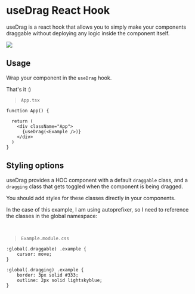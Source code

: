 # useDrag React Hook

useDrag is a react hook that allows you to simply make your components draggable without deploying any logic inside the component itself.

![](https://github.com/react-useDrag-hook/sample.gif)


## Usage

Wrap your component in the `useDrag` hook. 

That's it :)


> `App.tsx`
```
function App() {

  return (
    <div className="App">
      {useDrag(<Example />)}
    </div>
  )
}
```

## Styling options

useDrag provides a HOC component with a default `draggable` class, and a `dragging` class that gets toggled when the component is being dragged.

You should add styles for these classes directly in your components.

In the case of this example, I am using autoprefixer, so I need to reference the classes in the global namespace:

<br/>

> `Example.module.css`
```
:global(.draggable) .example {
    cursor: move;
}

:global(.dragging) .example {
    border: 3px solid #333;
    outline: 2px solid lightskyblue;
}
```